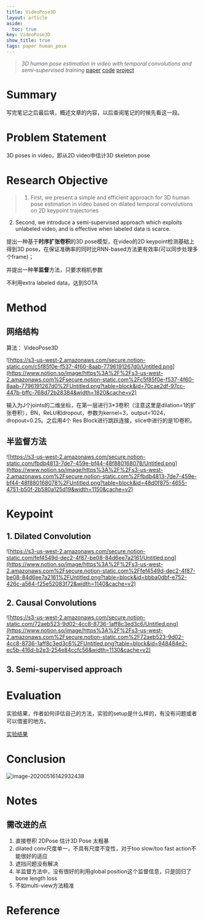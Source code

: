 ```yaml
---
title: VideoPose3D
layout: article
aside:
  toc: true
key: VideoPose3D
show_title: true
tags: paper human_pose
---
```


> *3D human pose estimation in video with temporal convolutions and semi-supervised training*
[paper](https://arxiv.org/abs/1811.11742)    [code](https://github.com/facebookresearch/VideoPose3D)    [project](https://dariopavllo.github.io/VideoPose3D/)

# **Summary**

写完笔记之后最后填，概述文章的内容，以后查阅笔记的时候先看这一段。
<!--more-->
# **Problem Statement**

3D poses in video，即从2D video中估计3D skeleton pose

# **Research Objective**

> 1. First, we present a simple and efficient approach for 3D human pose estimation in video based on dilated temporal convolutions on 2D keypoint trajectories
2. Second, we introduce a semi-supervised approach which exploits unlabeled video, and is effective when labeled data is scarce.

提出一种基于**时序扩张卷积**的3D pose模型，在video的2D keypoint检测基础上得到3D pose，在保证准确率的同时比RNN-based方法更有效率(可以同步处理多个frame)；

并提出一种**半监督**方法，只要求相机参数

不利用extra labeled data，达到SOTA

# **Method**

## 网络结构

算法： VideoPose3D

![https://s3-us-west-2.amazonaws.com/secure.notion-static.com/c5f85f0e-f537-4f60-8aab-7796191267d0/Untitled.png](https://www.notion.so/image/https%3A%2F%2Fs3-us-west-2.amazonaws.com%2Fsecure.notion-static.com%2Fc5f85f0e-f537-4f60-8aab-7796191267d0%2FUntitled.png?table=block&id=70cae2df-97cc-447b-bffc-768d72b28384&width=1820&cache=v2)

输入为J个joints的二维坐标，在第一层进行3*3卷积（注意这里是dilation=1的扩张卷积），BN，ReLU和dropout，参数为kernel=3，output=1024，dropout=0.25。之后用4个 Res Block进行跳跃连接，slice中进行的是1D卷积。

## 半监督方法

![https://s3-us-west-2.amazonaws.com/secure.notion-static.com/fbdb4813-7de7-459e-bf44-48f880168078/Untitled.png](https://www.notion.so/image/https%3A%2F%2Fs3-us-west-2.amazonaws.com%2Fsecure.notion-static.com%2Ffbdb4813-7de7-459e-bf44-48f880168078%2FUntitled.png?table=block&id=48d0f875-4655-4751-b50f-2b580a125d19&width=1150&cache=v2)

# Keypoint

## 1. Dilated Convolution

![https://s3-us-west-2.amazonaws.com/secure.notion-static.com/fef4549d-dec2-4f87-be08-84d6ee7a2161/Untitled.png](https://www.notion.so/image/https%3A%2F%2Fs3-us-west-2.amazonaws.com%2Fsecure.notion-static.com%2Ffef4549d-dec2-4f87-be08-84d6ee7a2161%2FUntitled.png?table=block&id=bbba0dbf-e752-426c-a564-f25e52083f72&width=1140&cache=v2)

## 2. Causal Convolutions

![https://s3-us-west-2.amazonaws.com/secure.notion-static.com/72aeb523-9d02-4cc8-8736-1aff8c3ed3c6/Untitled.png](https://www.notion.so/image/https%3A%2F%2Fs3-us-west-2.amazonaws.com%2Fsecure.notion-static.com%2F72aeb523-9d02-4cc8-8736-1aff8c3ed3c6%2FUntitled.png?table=block&id=948484e2-ec5b-416d-b2e3-254e84ccfc56&width=1130&cache=v2)

## 3. Semi-supervised approach

# **Evaluation**

实验结果，作者如何评估自己的方法，实验的setup是什么样的，有没有问题或者可以借鉴的地方。

[实验结果](https://www.notion.so/79dea96834824948bc2e2fd154bd7727)

# **Conclusion**

![image-20200516142932438](https://jinluzhang.site/PublicPic/Pic/20200516143016.png)

# **Notes**

## 需改进的点

1. 直接卷积 2DPose 估计3D Pose 太粗暴
2. dilated conv尺度单一，不具有尺度不变性，对于too slow/too fast action不能很好的适应
3. 遮挡问题没有解决
4. 半监督方法中，没有很好的利用global position这个监督信息，只是回归了bone length loss
5. 不如multi-view方法精准

# **Reference**